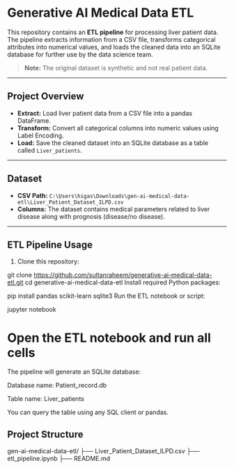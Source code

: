 # Generative AI Medical Data ETL

This repository contains an **ETL pipeline** for processing liver patient data. The pipeline extracts information from a CSV file, transforms categorical attributes into numerical values, and loads the cleaned data into an SQLite database for further use by the data science team.

> **Note:** The original dataset is synthetic and not real patient data.

---

## Project Overview

- **Extract:** Load liver patient data from a CSV file into a pandas DataFrame.  
- **Transform:** Convert all categorical columns into numeric values using Label Encoding.  
- **Load:** Save the cleaned dataset into an SQLite database as a table called `Liver_patients`.

---

## Dataset

- **CSV Path:** `C:\Users\higas\Downloads\gen-ai-medical-data-etl\Liver_Patient_Dataset_ILPD.csv`  
- **Columns:** The dataset contains medical parameters related to liver disease along with prognosis (disease/no disease).  

---

## ETL Pipeline Usage

1. Clone this repository:

git clone https://github.com/sultanraheem/generative-ai-medical-data-etl.git
cd generative-ai-medical-data-etl
Install required Python packages:

pip install pandas scikit-learn sqlite3
Run the ETL notebook or script:

jupyter notebook
# Open the ETL notebook and run all cells
The pipeline will generate an SQLite database:

Database name: Patient_record.db

Table name: Liver_patients

You can query the table using any SQL client or pandas.

## Project Structure

gen-ai-medical-data-etl/
├── Liver_Patient_Dataset_ILPD.csv
├── etl_pipeline.ipynb
├── README.md
